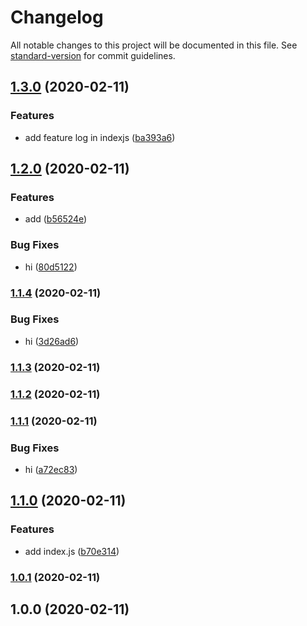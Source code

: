 # Changelog

All notable changes to this project will be documented in this file. See [standard-version](https://github.com/conventional-changelog/standard-version) for commit guidelines.

## [1.3.0](https://github.com/OPY-bbt/standard-version-demo/compare/v1.2.0...v1.3.0) (2020-02-11)


### Features

* add feature log in indexjs ([ba393a6](https://github.com/OPY-bbt/standard-version-demo/commit/ba393a6effafebf40ba62c46a3365c9996f03e73))

## [1.2.0](https://github.com/OPY-bbt/standard-version-demo/compare/v1.1.4...v1.2.0) (2020-02-11)


### Features

* add ([b56524e](https://github.com/OPY-bbt/standard-version-demo/commit/b56524e6f0021c0e46590bd78658f623b183a672))


### Bug Fixes

* hi ([80d5122](https://github.com/OPY-bbt/standard-version-demo/commit/80d5122277ab6c0c75acb63bcf73ae6f7f3bbae5))

### [1.1.4](https://github.com/OPY-bbt/standard-version-demo/compare/v1.1.3...v1.1.4) (2020-02-11)


### Bug Fixes

* hi ([3d26ad6](https://github.com/OPY-bbt/standard-version-demo/commit/3d26ad69211163cafab69f712317df1d56245e3f))

### [1.1.3](https://github.com/OPY-bbt/standard-version-demo/compare/v1.1.2...v1.1.3) (2020-02-11)

### [1.1.2](https://github.com/OPY-bbt/standard-version-demo/compare/v1.1.1...v1.1.2) (2020-02-11)

### [1.1.1](https://github.com/OPY-bbt/standard-version-demo/compare/v1.1.0...v1.1.1) (2020-02-11)


### Bug Fixes

* hi ([a72ec83](https://github.com/OPY-bbt/standard-version-demo/commit/a72ec839b33bfef66f3f127f77a87b65e15c025a))

## [1.1.0](https://github.com/OPY-bbt/standard-version-demo/compare/v1.0.1...v1.1.0) (2020-02-11)


### Features

* add index.js ([b70e314](https://github.com/OPY-bbt/standard-version-demo/commit/b70e314895b2fede38c4622f5f43de1f5c3d659a))

### [1.0.1](https://github.com/OPY-bbt/standard-version-demo/compare/v1.0.0...v1.0.1) (2020-02-11)

## 1.0.0 (2020-02-11)
